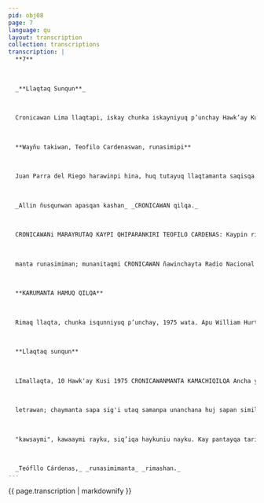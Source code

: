 ```yaml
---
pid: obj08
page: 7
language: qu
layout: transcription
collection: transcriptions
transcription: |
  **7**
  
  
  
  _**Llaqtaq Sunqun**_
  
  
  
  Cronicawan Lima llaqtapi, iskay chunka iskayniyuq p’unchay Hawk’ay Kusi Killa 1975 Watapi
  
  
  
  **Wayñu takiwan, Teofilo Cardenaswan, runasimipi**
  
  
  
  Juan Parra del Riego harawinpi hina, huq tutayuq llaqtamanta saqisqa guitarmallanwan yanachakuspa. Lima llaqtata chayamusqa, taki simiqulqillanwan, musquyninpa takillanwan, takiypa sunqullanwan. Teófilo Cardenas, harawiq Qusqumanta apamuran mana hunt'ay yuyariyninkuta, chika pisi atipayninkunawan hamuran, chaymanta puriran qaranpi mast'arikuspa, huj qunqaymanchay qapariyninkuna phutusqa aswan ñawpaqmanta cusqueño ch’aqumanta, kunan wayrekunaq t'ikansiminpi riqsin, imarayku Teófilo Cárdenas paqarimuran, chay, Radio Nacionalmanta, llaqtaq takinkunan ñiqinwan; kayqa manas folklorikullachu, imayna ñ wsa qallarikuq sutiyayta munan tukuy ñawsa kunkankuwan hina. Teofilo Cardenasqa, tawa chunka watamanñan haykushan, rakhu sisakunan, sisa yyanpi mast'arikun, siq'i, sig'iraq cusqueño maqt'a kayninpi, wiñasqa charanguwan kushkachasqa, chaymanta qantukunawan, haqay hanaqkunapi, maypitaq wayra chhullanman tukuy chhulla kawsaypi. , Wayñunkuna chiqaqmanta maqt'a, musuq runaq takinkuna kunkanpi q’iqin, Intiq saminchasqan chawpi p’unchay qhipanmanta cusqueño aqha wasikunapi, chaypis, cha’uya runasimi Inkakunaq Intinta, aswan runaman tukuchin. Teofilo Cárdenas, manan llaqtallantachu yayarin, kay kharunchakuy cusqueño kiska apasqan sunqunpi, Runasimimanta riman, yaqnay sapa ininwan, qlaymanta u minanyanpas yupaychasqa iskay chunka watamancnr ir runasinika Teoril icardenasmi, i ranasimta unanchay p'una lay auynanta, lauha mi qimau qhawaynanma, pectay cia yachay pisipaqkunamanta, runar ua manta asiyninmanta, manaya imi uua ku, puyta kaynnmanta, uaauaa yachaynin manta, la mayupa yp ini ninmanta, chaymanta aswan pawqaminmanta. re, ua qua kayila chakaypaomi reorlo qua qenaswani huasman amaya alaqay La umach'aynanta nmayuuan. wan, nanachspa chutay iaqa qha, Laq Aaicaskunata yayalaspa unia manta Valichakunatawan, lanp ua wan ñawpaqmantapas, tueaukuyannmantapas hatariqkuna, chaymanta ch'uyanchasqa yuyauninchispa chinkanakunapi, chiqaqlamantana, kawsayninmanta hañu siminkunata. Teofilo "Caruenasqa a nmantaq. chaymanta yuyaycha kuntaq runa a lapi, Peru Suyuq ukhu paaa suskhunparinanpaq, yupichananpaq, Suyuq phanchiyninta yawarmantapas aswan kharutaraq, chay pachapi, maypitaq manchaylla unanchan chiqaq kayninta. Sach’a mallkikunamanta mawk’a rimaykuna muchusqaña, waqmanta phutumuranku Cardenaswan rimanakuypi, kikin imaynalla pacha illarimushaqtin kutimuykumanpas Pumakurkuta, niskapatata, utaqQulla k’ijlluta chinpaspa, mana yupaych’aska quyllurkunawan rikhurichisqa chupan warku kapuli ñawi kukulikunawan.re arila qa ua Chay raykun, reófilo Cardenaswan rimaykd, sumaq miski rimaykunapi, sunqunta Avanparman churaspa, imaynata rumasimta rimakaun, hnata. TEOFILO CARDENAS: Ñuqaqa hamurani takiqmi. wayqiywanmi hamurani, kaypi takispa llank’anaypaq. Nan chunka wataña kaypi kasaq. 1966 watapin chayamurani.
  
  
  
  _Allin ñusqunwan apasqan kashan_ _CRONICAWAN qilqa._
  
  
  
  CRONICAWANi MARAYRUTAQ KAYPI QHIPARANKIRI TEOFILO CARDENAS: Kaypin rikurani, imaynatan runakuna siminchismanta p’inqakuspanku, limiñuman rijch’akuspanku, siminchista sunqunkupi pakaranku. Chaymantataqmi rikuni, imaynatan phiña uyawan, "serrano, serrano" nispalla k’amiwasqanchista, chaymi sunquyman nikurani,, kaypi qipasaq, hamut'ayniywan, awqanakuypi limiñu runakunawan haykunaypaq. CRONICAWAN: Iman sinchitapuni Lima llaqtapi k'irisuranki. TEOFILO CARDENAS: Mana maypi llank’apakuyta tarispa sinchitapuni muchurani: Sasan kay hatun llaqtapi kawsay, hawa llaqtamanta runapaqqa, manan chiri launupas kanchu, llaqtamasinchis punkunpas, wisqasqallana tuta p’unchay ykakun. YChayta rikuspaymi sunqay yawarta waqaran, ichaqa llaqtanchis yuyayllan qhari, qharitaipurichiwaran CRONICAWAN: Imataq kay llaqtapi aswanta kusichisuranki: TEOFILO CARDENAS: Kusikunin chiqapaq takinay kama, Runasiminchista, Castellano simiwan kushkachasqanku rayku. CRONICAWAN: Ñachu ruwankiña lliw hamut'asqaykita. TEOFILO. CARDENAS: Mana, mana punin, manachus hina kay pachapi runa kanmanchu, ruwasqanwan kusi, kusilla puriq. Imataraqcha, kharu, kharu ñankunata purinanchis, hamut'ayninchis, ruwakunanpaqqa. Chahaynan ñuqa mana hamut'asqayta hunt'aniraqchu, manachus hina wañuspapas musquqsqayta hunt'achisaqchu.. Kaytataqmi niyta munayki: munanin huq runakunawan kushkalla puriyta, paykunawan rimayta, wayqupura hinalla, mana imata pakanakuspa puririyta, ñuqanchis pura saminchaCRONICAWAN: Imatan hamuCRONICAWAN'. .imauana mamutanki Comisión de a runasimipi Llank asqanmanta: TEOFILO CARDENAS: Manan chay Comisiunpi, lliw runasimi rimaq runakunachu haykun, pisillan runasimitaqa chay Comisiunpi rimanku. Imaynatacha llank ashankupas, manan yachanichu, ichaqa haykunanmi karan, Academia de la Lenagua Quechua nisqa hamawt'akuna. Chaymantaqa uyarinin rimakusqanta, ashkhan runasimikuna nispa. Ashkhapas, pisipas kachun, aswan allin runasimitaya, ajllachunku, sumaq runasimita; Ima simitaq chayri, Qusqusimillan, Inkakunaq simillanmi. CRONICAWAN: Imatan qanmanta hamut'anki: TEOFILO CARDENAS: Ñuqaqa munani, runasimillatan rimayta yachan nispa, ñuqamanta rimaykukunankupaq. Chiqapaqmi, runasimillatanrimakuni, runasimillapin takikuni, runasimillapin hamut'ani. nCRONICAWAN: Imatataq ninkiri CRONICAWAN mit'alimanta. TEOFILO CARDENAS: Ancha allinmi chay mit'ali, Lluqsimunmi inti hina runasiminchista wach'irinanpaq. Chiqapaq ancha husqunwanmi apasqa kashan, sunquwan qilqasqa, yawarwan hamut'asqa. Anchatan kusichiwan CRONICAWAN mit'ali. CRONICAWAN: Imakunatan kay killakuna ruwanaykipaq yuyaymanashanki. TEOFILO CARDENAS: Munanin, Runasimi Yachay Wasikunapi yachachiyta, chaymantataq munani hatun patarakununa t'ijrayta, castellanu
  
  
  
  manta runasimiman; munanitaqmi CRONICAWAN ñawinchayta Radio Nacional nisqapi. CRONICAWAN: Coliseo nisqanchispi, allintachu runasimita rimanku, icha manachu.. TEOFILO CARDENAS: Mananallintachu runasimita chaypi rimanku; ch’aqwa, ch’aqwatan rimanku, Castellanutawan, wankatawan ch’aqruspan rimanku.. CRONICAWAN: Imamantan aswan kusisqa kawsanki... TEOFILO CARDENAS: Runasimipi 7 de Junio unanchanchis iñina p’unchaypi, runasimipi llaqtapaq rimasqaymanta, chaymantapas Ayacuchuq p’unchayninpi, sesquicentenario nisqapi, runasimillapi lliw tiqsi muyuntin llaqtakunapaq rimasqaymantan, via satélite nisqankupi. Chaymanta, Wamink’a Juan Velásco Alvarado rimasqanta, runasimiman t'ijrasqaymanta... CRONICAWAN: Ripunaykupaq, imatan llaqta runakunaman apachiyta munanki: TEOFILO CARDENAS: Peru Suyu runakunan llaqtanchista munananchis ch’ulla sunqullawan, aswantan kawsan llaqtaq rimaynin, manan patarakunapi puñuq qilqachu. Runasimipiqa piwanpas tinkuymanmi, ichaqa Qusqu rayku, sunquy phatatatan, wiqiypas phawarin Qusqu rayku; pin mana waqanmanchu llaqtanta yuyarispa. Kay Lima llaqtapi, llaqta masiykurhatan mink’akuni, sumaq; sunqulla kawsananchispaq, mana chiqniypi purinanchispaq, Qusqu rayku, ch ulla akilla llank'ananchispaqti.. 2Chahaynatan e Téfilo Carqemmas rimayta tukun. Ichaqa hamunqapunin: ikay mit'aliman sapa sunqun Qusqumanta rimaykuqtin.
  
  
  
  **KARUMANTA HAMUQ QILQA**
  
  
  
  Rimaq llaqta, chunka isqunniyuq p’unchay, 1975 wata. Apu William Hurtado de Mendoza Chaninchayuqllata Ancha khuyasqay apullay: Ñawpaqmantaraq llapa imamantapas wayqillay, ñuqa napaykuyki, chhaynallatataq Apulla Guillermo Thorndike, La Crónica Uma Kamachikuqninta; hinallatataq chay Qilqarapi llapallan, wasipi tukuy imaymanapi llank’aqkunatapas; sapa antipachapi Runasimipi willakuqta ruwaspaykichis, willakuyta Peru hatun llaqtapas lluqsichimusqaykichismanta. Kay qatiqmi ñuqapa niyniy: Tiqsimuyuntinpi wayqichay, manan huj yupanayuq Runasimipi CRONICAWAN qilqanchista qhawaykuranichu, chaymantañan qatichikuni ñawiykuspay rimayta, chaniyuqmi kasqa misk'i q’uñiqllawathiyamanta tutamanta; tutay tutay lluqsimuq t'anta hina, q’uñiy, q’uñiy munaypaq sapa antipacha suyapayana. Hinaya mana tukuy ñawpaqman apachikuchun llapanchispi kallapachakuyninchiswan; qhawallawayku, chaskillawaykutaq llapallan rimariq qilqay munaq llaqtanchiskunata, chaymanta aswanta puqurichisun Kay nina pantinchiq, Perupa antinpi kunan kama hinata Tiqsimuyuq k’anchaykuq allin chaninchakuy. Kunanmantaq qallaykunqan Qispisqa Kamakusqan D.L. 21156 kamachinta hunt'achiyta ñawpaqtaqa millay chinkayman kamarisqa kasqanmanta. MamaPachapitaq puririchun llaqtan, llaqtan Runasimi rimaq Tawantinsuyupa aqu t'iyu chirillankunata k’askarispan. Ichaqa ama wañuchunchu, llapaymanta, ama tukukuchunku, CRONICAWAN qilqasqayki, astawanraq k’ancharichun, ama hayk'aqpas chinkachunchu, mana riqsisqninpas runasimichistaqa qhawaykuspa yachakuyta sunqunpi hat’allinankupaq mashkhananpaq. Kayllan Kunankámallaqa; simillay, qankuna wayqillay chiqaq peruanukunata añanchakuykuspay Huq kunan hina pachakamacha: Antipa Churin L.E. No. 4939530
  
  
  
  **Llaqtaq sunqun**
  
  
  
  LImallaqta, 10 Hawk'ay Kusi 1975 CRONICAWANMANTA KAMACHIQILQA Ancha yupaychasqa wiraqucha:.. Mana qayllaykimanta samiyuq niqsiykichu chaypas, ichaqa ñuqa anchata yupaychakd Cronicawan qilqa raphikunamanta pacha. Runasimiwan hanuk’asqa qayllaymanta unanchani añanchayta llaqta sunqu kamachiykimanta, machu apuskikunanchispa runakay siminta yachachi mast'anispi, apu Inkanchiakunamanta. Tawa pachaj chunka kinayuq wata, yachay chayamanta chaymanta uyariy qilqaymanta, mawk’a qullana Tawantinsuyu llaqta pura, ñawpaq niqinmi kunan Runasimiq haykusqan willay qilqa kamayuq kanchaman, peruanukunaq llaqtanchis simi hina. Kay ankaylliypa ruwayninmi Fuerze Armada rayku ruwakun, Wamink’a Juan Velasco Alvarado umalliyninwan. Sichus Catolico wajcha yayakuna hillu munayninpi runasimita t'iraranku, chay huq anti wawasimikunatawan Cnistiana wika p etachantawan, runa sanp’ayachillapaqmi kasqa, llaqtanchista waqchayachipanku chaymanta mit'ayaspa purun nunakunata. Chaymi Ishkay simi willka gilqakuna chunka suqtayuq chaymanta chunka qanchisniyuq pacha) witakunamanta, yayakunapaq, utaq spuchasqa yayakunallipaq, manataq payk lapas nawaa runakunapaq kasqachu, nitaq miskikunapaqpas ". ....h5 Kunan Rru suyu kamachi runasinmita unanchan chayqa 2115é kumachiwan, .¡ Ayiwa pukuy kllapi ku , waumanta, kanku lqua Kumayuqkuna, qilqaakuna chay LA Cronie limeño, qilqamanta, paykunan qallarimunku Qullanay tawantin suyupi yachachiy mirachiyta, qanchis p'unchay Cronicawan mit'allta paqatichlspa. Kay llank aypin churasqa qhapaq yuyayniyxi. runasimipi qllqasqa tukuy willaykunata, llaqta masiwayqinchiskunaq ntiy uparayaq nunanta qhapaq ryupn qpapchlapa. JChiqaqpunin kashan, kunan pacha waranqs hqkkuna, machukunapas, castellanupi qhawanchayta qilqaytapas, peruano kayninmanta rupupakuq. qhapaq siminmanta chaymantaraq kunkayyaq ima tiqalmuyupi rimay simi hina. Yachashanin imayna kallpa aawyay karan maqanakuy pukara p’akinapaq, chay mit'ayay paskaymanta cientillco utaq musuq alíabete churay yachachinapaq, chaytaq siq ikunawan Churay utaq samanpakunata Ishkayachispa, kinsayachispa lingulstico kuskanninwan chaymanta íonologicopas, imayna ce. ti chch, pp, ckh, siq'ikunata. Kay tiqsi fonetica qiiqaqa tinkunmi, imaynata hamut'anku Cronicacawan qilqa kamachikuna qilqakunapas, linguistico tiqsi tiqsimuyuntinpi nqsisqa, cientifIco kamaynintaq churakun kaypi sapanka simin unanchana huj sig'iwan uta
  
  
  
  letrawan; chaymanta sapa sig'i utaq samanpa unanchana huj sapan simillawan. Kayna kaqtinqa manan sasachu kanqa qilqaypas, utaq qhawanchaypas, ima llaqta simitapas agrafo tiqsi muyupi, imayna americano wawasimikuna hina, sudamericano aswannaq.. Kay musuq tiqsiwan mana sasachu kanqa qilqay tukuy simikuna machu apuskikunaq rimaynin, chaymanta, chay raykullataq, kuskachana allinta yachaspa runasimita, aymatata chaymanta huj Peru suyu timaykunatawan. Ichataq, allln llallichinapaq runasimiq qhapaq kayninta chaymanta sunqu rimayninmantapas, qhawasunsi, uyarisunchis linguistakunaq, chaymanta gramaticoskunaq niwasqanchiskuna, kaykuna wakinpi: a Tukuy simi utaq aenaía rimay qilqasqa kupaqa latina qllqapi utaq uartape spi cnayanta mast'ariaqa kasqa geogrulla qlqa hununakunapi. histonakunspi, lltarakunspi, chayqa, manscha huj kunmanchu kkilanpun quaiyun aman, laqta sutikuna, qhapaq llaqta sutakuna, k’uchukuna, imayna Cusco utaq Cuzco, Arequipa, Cajamarca, Jauja chaymanta huj sutikuna. b) Tukuy simi utaq llaqta rimay mana qilqasqa kaspaqa musuq siq'iwan qilqakunan c) Tukuy hibrido hunt'aykuna, chaytaq sutikuna utaq hawa simikuna tarwisqa simikunawn utaq llaqta nimaykunawan riqsinamanpas kinman utaq chawachipa huj gulonchawan, Croniaswan, Dlos ninchis., Europa - pI Roma pi, lerusalan - ta. Qaynamantan unanchakun paqariynin, chaymanta kikin kayninta hawa simikunata, chaymanta qhawachinchis ch’uyata, chaymanta hibridismo churasqata llaqta simita kay kamachiwan, Revolucion simi ch’uya rimaysi kanqa chhaynallatataq qilqanpas, rimayninpas, chaymi kikin t'uqyasqan yachachiy, mana alqaspa ima siq'itapas nitaq samanpatapas, qilpasqa Revolucion wan kawsasunchis, amataq Revulusiunpi. d) Ama runasimiman tikuchisunchu hawa sutita, nitaq simikunatapas. Ama qilqasunchu "kanpisinukunawan", aswandi churasun : "campesino kunawa": "Maldunaduta", "Maldonado ta qllqay rayku e) Ama nishuta churasunchu alíabeto latino letrnakuasta, llaqta simkuna qilqanapaq, lmayna
  
  
  
  "kawsaymi", kawaaymi rayku, siq’iqa haykuniu nayku. Kay pantayqa tarikun wayqinchis Yachachiq 1Jobn H. Rowe, qilqa huñunta churaspa: Revista Antopologica ÑAWPA PACHAaswan allin kanman sichus churanman ÑAUPAPACHA nispalla, utaq pay paqanichinman chayqa ÑAWImanta, pa kapuqninmanta suiko, hinaspataq I eufonica kamachi nyku ch’utaqyanman. icha kayqa mana atikunqachu. " Chaymanta llnguistico kamachiypi mana allinmanta chay ! sig'ita churayta e rayku; chaymanta wawa simiraq, imayna nkunchia Amenca suyupi chaymanta Africa suyupi. Aswantaq, rakhu kunka vocakkuaa imayna e ; o, hunt'ankus qhapaq musuq simikunaman, chaymanta kallpa sayway llaqtakunaman, imayna inkakuna, Qullakuna llaqtanchispi, chhayna Qosgo mana Ququa, lan y man uanayhs pea mama piqa etc. Kuy hanu tima yenus hua cunpia pq ue iakernionidadas umachani, uau a eapmano li paa siminan tukuchinnku ln 'akuntaq qua amata. chayni sutichankus puru, qukehu pua euato, etesa Icha Cronicawan laqtanchli nunnlaua pautatan musun, anchatan kayta Julo C, lella umacnann Peru suyula unanchaspa, qhapaq wiñayninta kaynata nispa: "Mauk’a apuskachayninchimi malkkin ukhu pachapi siphichakuspa chaymanta c'ianaq claynantan laq pacha anpamana uqumurankya malua kuun, chayanan lal halun miune kalpachasune emayta kunauna kachuqe Artay urppes miiyuan cha muauq chaymantae Elquaynan phuauy rihayunun suyunchispa t llall! halun kurkunchismanta, nkhurimushankun musuq wihay kutiykuna chaymanta, wiñankutaq chaymanta wiñaspa mitmanchispa kutillanwanta, chuaymanta musuq yuyaykunawan q'iqispa kay pacluj wata kayninchispi."" (Lima llaqta, 13 Ayu marq'ay 1924). YRY Auyniypi kay qilqaymanta napayukunaykinaq chaymanta runá, masiyki hina maklykita sunquywan hap’ini, llaqta masiyki hina, Chaymanta apachimuyki qilqayta 50 watakutiy p’unchaymanta"Riracas qhapaq yuyay riasinchiymanta cnacawanpaa) Kusi sunqu. Toribio Mejia Xespe ILE.214197
  
  
  
  _Teófllo Cárdenas,_ _runasimimanta_ _rimashan._
---
```


{{ page.transcription | markdownify }}
